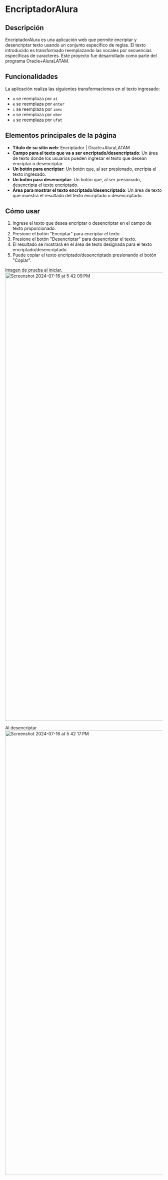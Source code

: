 # EncriptadorAlura

## Descripción

EncriptadorAlura es una aplicación web que permite encriptar y desencriptar texto usando un conjunto específico de reglas. El texto introducido es transformado reemplazando las vocales por secuencias específicas de caracteres. Este proyecto fue desarrollado como parte del programa Oracle+AluraLATAM.

## Funcionalidades

La aplicación realiza las siguientes transformaciones en el texto ingresado:


- `a` se reemplaza por `ai`
- `e` se reemplaza por `enter`
- `i` se reemplaza por `imes`
- `o` se reemplaza por `ober`
- `u` se reemplaza por `ufat`

## Elementos principales de la página


- **Título de su sitio web**: Encriptador | Oracle+AluraLATAM
- **Campo para el texto que va a ser encriptado/desencriptado**: Un área de texto donde los usuarios pueden ingresar el texto que desean encriptar o desencriptar.
- **Un botón para encriptar**: Un botón que, al ser presionado, encripta el texto ingresado.
- **Un botón para desencriptar**: Un botón que, al ser presionado, desencripta el texto encriptado.
- **Área para mostrar el texto encriptado/desencriptado**: Un área de texto que muestra el resultado del texto encriptado o desencriptado.

## Cómo usar

1. Ingrese el texto que desea encriptar o desencriptar en el campo de texto proporcionado.
2. Presione el botón "Encriptar" para encriptar el texto.
3. Presione el botón "Desencriptar" para desencriptar el texto.
4. El resultado se mostrará en el área de texto designada para el texto encriptado/desencriptado.
5. Puede copiar el texto encriptado/desencriptado presionando el botón "Copiar".

Imagen de prueba al iniciar.
<img width="1432" alt="Screenshot 2024-07-16 at 5 42 09 PM" src="https://github.com/user-attachments/assets/5f9ca671-893d-4112-9a5c-0f5179f9a722">

Al desencriptar
<img width="1421" alt="Screenshot 2024-07-16 at 5 42 17 PM" src="https://github.com/user-attachments/assets/671a8272-8b17-44cb-aa9e-58e0e557273f">
